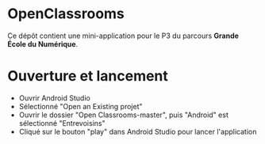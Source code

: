 # OpenClassrooms

Ce dépôt contient une mini-application pour le P3 du parcours **Grande École du Numérique**.

# Ouverture et lancement

- Ouvrir Android Studio
- Sélectionné "Open an Existing projet"
- Ouvrir le dossier "Open Classrooms-master", puis "Android" est sélectionné "Entrevoisins"
- Cliqué sur le bouton "play" dans Android Studio pour lancer l'application
